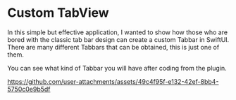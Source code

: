 # Custom TabView

In this simple but effective application, I wanted to show how those who are bored with the classic tab bar design can create a custom Tabbar in SwiftUI. There are many different Tabbars that can be obtained, this is just one of them.

You can see what kind of Tabbar you will have after coding from the plugin.

https://github.com/user-attachments/assets/49c4f95f-e132-42ef-8bb4-5750c0e9b5df
